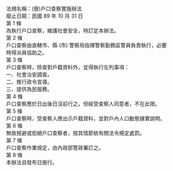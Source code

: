 法規名稱：(廢)戶口查察實施辦法  
廢止日期：民國 89 年 10 月 31 日  
第 1 條  
為執行戶口查察，維護社會安全，特訂定本辦法。  
第 2 條  
戶口查察由直轄市、縣 (市) 警察局指揮警察勤務區警員負責執行，必要  
時得派員協助之。  
第 3 條  
戶口查察時，除查對戶籍資料外，並得執行左列事項：  
一、社會治安調查。  
二、推行政令宣導。  
三、提供為民服務。  
第 4 條  
戶口查察應於日出後日沒前行之。但經受查察人同意者，不在此限。  
第 5 條  
戶口查察時，受查察人應出示戶籍資料，並對戶內人口動態據實說明。  
第 6 條  
無故規避或拒絕戶口查察者，按其情節依有關法令規定處罰。  
第 7 條  
戶口查察作業規定，由內政部警政署訂之。  
第 8 條  
本辦法自發布日施行。  


